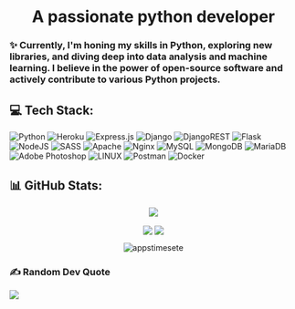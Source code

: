 <h1 align="center">A passionate python developer</h1>
<h3>✨ Currently, I'm honing my skills in Python, exploring new libraries, and diving deep into data analysis and machine learning. I believe in the power of open-source software and actively contribute to various Python projects. </h3>

## 💻 Tech Stack:
![Python](https://img.shields.io/badge/python-3670A0?style=flat&logo=python&logoColor=ffdd54) ![Heroku](https://img.shields.io/badge/heroku-%23430098.svg?style=flat&logo=heroku&logoColor=white) ![Express.js](https://img.shields.io/badge/express.js-%23404d59.svg?style=flat&logo=express&logoColor=%2361DAFB) ![Django](https://img.shields.io/badge/django-%23092E20.svg?style=flat&logo=django&logoColor=white) ![DjangoREST](https://img.shields.io/badge/DJANGO-REST-ff1709?style=flat&logo=django&logoColor=white&color=ff1709&labelColor=gray) ![Flask](https://img.shields.io/badge/flask-%23000.svg?style=flat&logo=flask&logoColor=white) ![NodeJS](https://img.shields.io/badge/node.js-6DA55F?style=flat&logo=node.js&logoColor=white) ![SASS](https://img.shields.io/badge/SASS-hotpink.svg?style=flat&logo=SASS&logoColor=white) ![Apache](https://img.shields.io/badge/apache-%23D42029.svg?style=flat&logo=apache&logoColor=white) ![Nginx](https://img.shields.io/badge/nginx-%23009639.svg?style=flat&logo=nginx&logoColor=white) ![MySQL](https://img.shields.io/badge/mysql-%2300f.svg?style=flat&logo=mysql&logoColor=white) ![MongoDB](https://img.shields.io/badge/MongoDB-%234ea94b.svg?style=flat&logo=mongodb&logoColor=white) ![MariaDB](https://img.shields.io/badge/MariaDB-003545?style=flat&logo=mariadb&logoColor=white) ![Adobe Photoshop](https://img.shields.io/badge/adobephotoshop-%2331A8FF.svg?style=flat&logo=adobephotoshop&logoColor=white) ![LINUX](https://img.shields.io/badge/Linux-FCC624?style=flat&logo=linux&logoColor=black) ![Postman](https://img.shields.io/badge/Postman-FF6C37?style=flat&logo=postman&logoColor=white) ![Docker](https://img.shields.io/badge/docker-%230db7ed.svg?style=flat&logo=docker&logoColor=white)

## 📊 GitHub Stats:
<p align="center">
<img align="center" src="https://github-readme-streak-stats.herokuapp.com/?user=appstimesete&theme=dark" />
</p>

<p align="center">
<img align="center" src="https://github-readme-stats.vercel.app/api?username=appstimesete&&theme=dark&hide_border=false />
</p>

<p align="center">
<img align="center" src="https://github-readme-stats.vercel.app/api/top-langs/?username=appstimesete&layout=compact&title_color=fff&icon_color=79ff97&text_color=9f9f9f&bg_color=151515&count_private=true" />
</p>

<p align="center">
  <img align="center" src="https://github-profile-summary-cards.vercel.app/api/cards/profile-details?username=appstimesete&theme=github_dark" alt="appstimesete" /></p>

### ✍️ Random Dev Quote
![](https://quotes-github-readme.vercel.app/api?type=horizontal&theme=dark)
